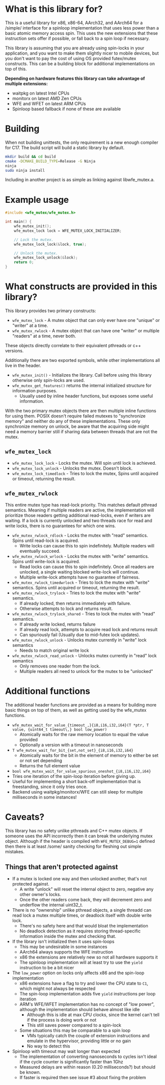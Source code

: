 # What is this library for?
This is a useful library for x86, x86-64, AArch32, and AArch64 for a /simple/ interface for a spinloop implementation that uses less power than a
basic atomic memory access spin. This uses the new extensions that these instruction sets offer if possible, or fall back to a spin loop if necessary.

This library is assuming that you are already using spin-locks in your application, and you want to make them slightly nicer to mobile devices, but
you don't want to pay the cost of using OS provided futex/mutex constructs. This can be a building block for additional implementations on top of
this.

**Depending on hardware features this library can take advantage of multiple extensions:**
- waitpkg on latest Intel CPUs
- monitorx on latest AMD Zen CPUs
- WFE and WFET on latest ARM CPUs
- Spinloop based fallback if none of these are available

# Building
When not building unittests, the only requirement is a new enough compiler for C17. The build script will build a static library by default.

```bash
mkdir build && cd build
cmake -DCMAKE_BUILD_TYPE=Release -G Ninja
ninja
sudo ninja install
```

Including in another project is as simple as linking against libwfe_mutex.a.

# Example usage
```cpp
#include <wfe_mutex/wfe_mutex.h> 

int main() {
    wfe_mutex_init();
    wfe_mutex_lock lock = WFE_MUTEX_LOCK_INITIALIZER;

    // Lock the mutex.
    wfe_mutex_lock_lock(&lock, true);

    // Unlock the mutex.
    wfe_mutex_lock_unlock(&lock);
    return 0;
}
```

# What constructs are provided in this library?
This library provides two primary constructs:
- `wfe_mutex_lock` - A mutex object that can only ever have one "unique" or "writer" at a time.
- `wfe_mutex_rwlock` - A mutex object that can have one "writer" or multiple "readers" at a time, never both.

These objects directly correlate to their equivalent pthreads or c++ versions.

Additionally there are two exported symbols, while other implementations all live in the header.
- `wfe_mutex_init()` - Initializes the library. Call before using this library otherwise only spin-locks are used.
- `wfe_mutex_get_features()` returns the internal initialized structure for information purposes.
  - Usually used by inline header functions, but exposes some useful information.

With the two primary mutex objects there are then multiple inline functions for using them. POSIX doesn't require failed mutexes to "synchronize memory" and
neither do any of these implementations. These only synchronize memory on unlock, be aware that the acquiring side might need a memory barrier still
if sharing data between threads that are not the mutex.

## `wfe_mutex_lock`
- `wfe_mutex_lock_lock` - Locks the mutex. Will spin until lock is achieved.
- `wfe_mutex_lock_unlock` - Unlocks the mutex. Doesn't block.
- `wfe_mutex_lock_timedlock` - Tries to lock the mutex, Spins until acquired or timeout, returning the result.

## `wfe_mutex_rwlock`
This entire mutex type has read-lock priority. This matches default pthread semantics. Meaning if multiple readers are active, the implementation will
prioritize those readers getting additional read-locks, even if writers are waiting. If a lock is currently unlocked and two threads race for read and
write locks, there is no guarantees for which one wins.

- `wfe_mutex_rwlock_rdlock` - Locks the mutex with "read" semantics. Spins until read-lock is acquired.
  - Write locks can cause this to spin indefinitely. Multiple readers will eventually succeed.
- `wfe_mutex_rwlock_wrlock` - Locks the mutex with "write" semantics. Spins until write-lock is acquired.
  - Read locks can cause this to spin indefinitely. Once all readers are unlocked, a single waiting blocked write-lock will continue.
  - Multiple write-lock attempts have no guarantee of fairness.
- `wfe_mutex_rwlock_timedwrlock` - Tries to lock the mutex with "write" semantics. Spins until acquired or timeout, returning the result.
- `wfe_mutex_rwlock_trylock` - Tries to lock the mutex with "write" semantics.
  - If already locked, then returns immediately with failure.
  - Otherwise attempts to lock and returns result.
- `wfe_mutex_rwlock_trylock_shared` - Tries to lock the mutex with "read" semantics.
  - If already write locked, returns failure
  - If already read lock, attempts to acquire read lock and returns result
  - Can spuriously fail (Usually due to mid-futex lock updates).
- `wfe_mutex_rwlock_unlock` - Unlocks mutex currently in "write" lock semantics
  - Needs to match original write lock
- `wfe_mutex_rwlock_read_unlock` - Unlocks mutex currently in "read" lock semantics
  - Only removes one reader from the lock.
  - Multiple readers all need to unlock for the mutex to be "unlocked"

# Additional functions
The additional header functions are provided as a means for building more basic things on top of them, as well as getting used by the wfe_mutex
functions.

- `wfe_mutex_wait_for_value_{timeout_,}{i8,i16,i32,i64}(T *ptr, T value, {uint64_t timeout\,} bool low_power)`
  - Atomically waits for the raw memory location to equal the value provided
  - Optionally a version with a timeout in nanoseconds
- `T wfe_mutex_wait_for_bit_{set,not_set}_{i8,i16,i32,i64}`
  - Atomically waits for the bit in the element of memory to either be set or not set depending
  - Returns the full element value
- `bool wfe_mutex_wait_for_value_spurious_oneshot_{i8,i16,i32,i64}`
 - Tries one iteration of the spin-loop iteration before giving up.
 - Useful for implementing a short back-off implementation that is freestanding, since it only tries once.
 - Backend using waitpkg/monitorx/WFE can still sleep for multiple milliseconds in some instances!

# Caveats?
This library has no safety unlike pthreads and C++ mutex objects. If someone uses the API incorrectly then it can break the underlying mutex object.
Although if the header is compiled with `WFE_MUTEX_DEBUG=1` defined then there is at least /some/ sanity checking for fleshing out simple mistakes.

## Things that aren't protected against
- If a mutex is locked one way and then unlocked another, that's not protected against.
  - A write "unlock" will reset the internal object to zero, negative any other owner's locks.
  - Once the other readers come back, they will decrement zero and underflow the internal uint32_t.
- There is no "ownership" unlike pthread objects, a single threadd can read lock a mutex multiple times, or deadlock itself with double write lock.
  - There's no safety here and that would bloat the implementation
  - No deadlock detection as it requires storing thread-specific information inside the mutex and checking that.
- If the library isn't initialized then it uses spin-loops
  - This may be undesirable in some instances
  - AArch64 always supports the WFE instruction
  - x86 the extensions are relatively new so not all hardware supports it
  - The spinloop implementation will at least try to use the `yield` instruction to be a bit nicer
- The `low_power` option on locks only affects x86 and the spin-loop implementation
  - x86 extensions have a flag to try and lower the CPU state to `C1`, which might not always be respected
  - The spin-loop implementation adds five `yield` instructions per loop iteration
  - ARM's WFE/WFET implementation has no concept of "low power", although the implementation should behave almost like idle
    - Although this is idle at max CPU clocks, since the kernel can't tell if the process is doing work or not
    - This still saves power compared to a spin-lock
  - Some situations this may be comparable to a spin loop
    - VMs typically catch the couple of extension instructions and emulate in the hypervisor, providing little or no gain
    - No way to detect this
- Spinloop with timeout may wait longer than expected
  - The implementation of converting nanoseconds to cycles isn't ideal if the cycle counter is significantly faster than 1Ghz
  - Measured delays are within reason (0.20 milliseconds?) but should be known.
  - If faster is required then see issue #3 about fixing the problem

